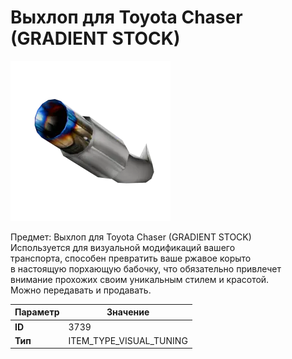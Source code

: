 # Выхлоп для Toyota Chaser (GRADIENT STOCK)

![Item Image](../img/3739.webp?raw=true)

Предмет: Выхлоп для Toyota Chaser (GRADIENT STOCK)<br>Используется для визуальной модификаций вашего<br>транспорта, способен превратить ваше ржавое корыто<br>в настоящую порхающую бабочку, что обязательно привлечет<br>внимание прохожих своим уникальным стилем и красотой.<br>Можно передавать и продавать.


| Параметр | Значение |
|----------|----------|
| **ID** | 3739 |
| **Тип** | ITEM_TYPE_VISUAL_TUNING |

